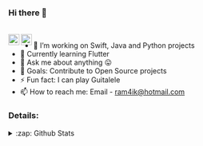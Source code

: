 ### Hi there 👋

<br/>
<a href="https://twitter.com/RamiRamill">
  <img align="left" alt="Ramil | Twitter" width="22px" src="https://cdn.jsdelivr.net/npm/simple-icons@v3/icons/twitter.svg" />
</a>
<a href="https://www.linkedin.com/in/ramillibragimov">
  <img align="left" alt="Ramil's LinkdeIN" width="22px" src="https://cdn.jsdelivr.net/npm/simple-icons@v3/icons/linkedin.svg" />
</a>

- 🔭 I’m working on Swift, Java and Python projects
- 🌱 Currently learning Flutter
- 💬 Ask me about anything 😛
- 🥅 Goals: Contribute to Open Source projects
- ⚡ Fun fact: I can play Guitalele
- 📫 How to reach me: Email - ram4ik@hotmail.com

### Details:
<details>
  <summary>:zap: Github Stats</summary>
  <img align="left" alt="Ramil's Github Stats" src="https://github-readme-stats.codestackr.vercel.app/api?username=ram4ik&show_icons=true&hide_border=true" />
</details>
